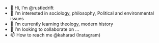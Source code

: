 - 👋 Hi, I’m @rustledrift
- 👀 I’m interested in sociology, philosophy, Political and environmental issues
- 🌱 I’m currently learning theology, modern history
- 💞️ I’m looking to collaborate on ...
- 📫 How to reach me @kaharad (Instagram)

<!---
rustledrift/rustledrift is a ✨ special ✨ repository because its `README.md` (this file) appears on your GitHub profile.
You can click the Preview link to take a look at your changes.
--->
